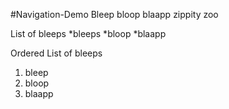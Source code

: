 #Navigation-Demo
Bleep bloop blaapp zippity zoo

List of bleeps
*bleeps
*bloop
*blaapp

Ordered List of bleeps

1. bleep
2. bloop
3. blaapp
